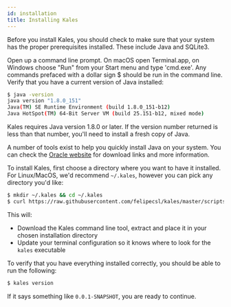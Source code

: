 ```yaml
---
id: installation
title: Installing Kales
---
```


Before you install Kales, you should check to make sure that your system has the proper prerequisites 
installed. These include Java and SQLite3.

Open up a command line prompt. On macOS open Terminal.app, on Windows choose "Run" from your Start 
menu and type 'cmd.exe'. Any commands prefaced with a dollar sign $ should be run in the command line. 
Verify that you have a current version of Java installed:


```bash
$ java -version
java version "1.8.0_151"
Java(TM) SE Runtime Environment (build 1.8.0_151-b12)
Java HotSpot(TM) 64-Bit Server VM (build 25.151-b12, mixed mode)
```

Kales requires Java version 1.8.0 or later. If the version number returned is less than that number, 
you'll need to install a fresh copy of Java.

A number of tools exist to help you quickly install Java on your system. You can check the 
[Oracle website](https://www.oracle.com/technetwork/java/javase/downloads/index.html) for download
links and more information.

To install Kales, first choose a directory where you want to have it installed. For Linux/MacOS, we'd
recommend `~/.kales`, however you can pick any directory you'd like:

```bash
$ mkdir ~/.kales && cd ~/.kales
$ curl https://raw.githubusercontent.com/felipecsl/kales/master/scripts/install -sSf | sh
```

This will:

* Download the Kales command line tool, extract and place it in your chosen installation directory
* Update your terminal configuration so it knows where to look for the `kales` executable

To verify that you have everything installed correctly, you should be able to run the following:

```bash
$ kales version
```

If it says something like `0.0.1-SNAPSHOT`, you are ready to continue.
